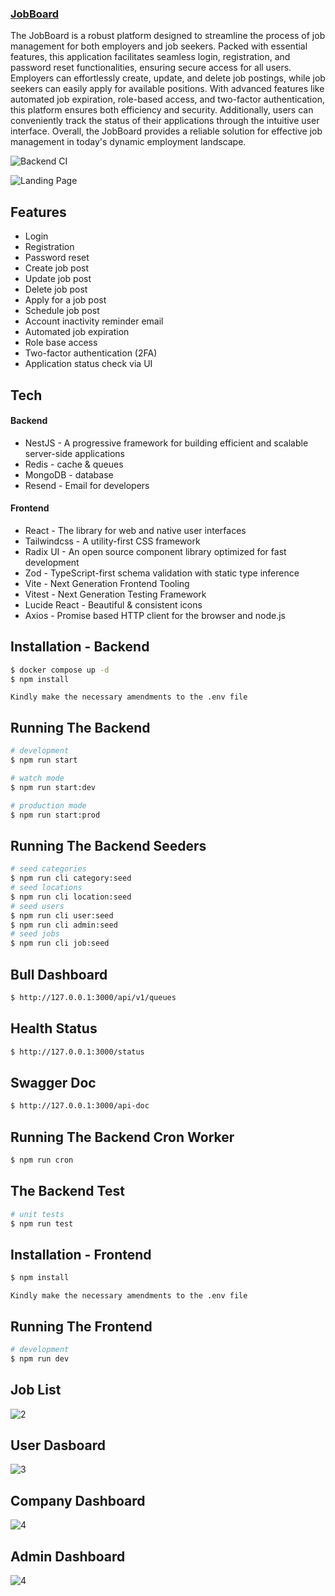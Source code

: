 ### [JobBoard](https://github.com/Nadeera3784/jobboard)

The JobBoard is a robust platform designed to streamline the process of job management for both employers and job seekers. Packed with essential features, this application facilitates seamless login, registration, and password reset functionalities, ensuring secure access for all users. Employers can effortlessly create, update, and delete job postings, while job seekers can easily apply for available positions. With advanced features like automated job expiration, role-based access, and two-factor authentication, this platform ensures both efficiency and security. Additionally, users can conveniently track the status of their applications through the intuitive user interface. Overall, the JobBoard provides a reliable solution for effective job management in today's dynamic employment landscape.

![Backend CI](https://github.com/Nadeera3784/jobboard/actions/workflows/main.yml/badge.svg?branch=main)

![Landing Page](https://raw.githubusercontent.com/Nadeera3784/jobboard/master/screenshots/1.png)

## Features

- Login
- Registration
- Password reset
- Create job post
- Update job post
- Delete job post
- Apply for a job post
- Schedule job post
- Account inactivity reminder email 
- Automated job expiration
- Role base access
- Two-factor authentication (2FA) 
- Application status check via UI

## Tech

#### Backend

- NestJS - A progressive framework for building efficient and scalable server-side applications
- Redis - cache & queues 
- MongoDB - database
- Resend - Email for developers


#### Frontend

- React - The library for web and native user interfaces
- Tailwindcss - A utility-first CSS framework 
- Radix UI - An open source component library optimized for fast development
- Zod - TypeScript-first schema validation with static type inference
- Vite - Next Generation Frontend Tooling
- Vitest - Next Generation Testing Framework
- Lucide React - Beautiful & consistent icons
- Axios - Promise based HTTP client for the browser and node.js


## Installation -  Backend

```bash
$ docker compose up -d
$ npm install
```
`Kindly make the necessary amendments to the .env file`

## Running The Backend

```bash
# development
$ npm run start

# watch mode
$ npm run start:dev

# production mode
$ npm run start:prod
```

## Running The Backend Seeders

```bash
# seed categories
$ npm run cli category:seed 
# seed locations
$ npm run cli location:seed
# seed users
$ npm run cli user:seed
$ npm run cli admin:seed
# seed jobs
$ npm run cli job:seed
```

## Bull Dashboard

```bash
$ http://127.0.0.1:3000/api/v1/queues
```

## Health Status

```bash
$ http://127.0.0.1:3000/status
```

## Swagger Doc

```bash
$ http://127.0.0.1:3000/api-doc
```


## Running The Backend Cron Worker

```bash
$ npm run cron
```

## The Backend Test

```bash
# unit tests
$ npm run test
```


## Installation -  Frontend

```bash
$ npm install
```
`Kindly make the necessary amendments to the .env file`

## Running The Frontend

```bash
# development
$ npm run dev
```

## Job List
![2](https://raw.githubusercontent.com/Nadeera3784/jobboard/master/screenshots/2.png)

## User Dasboard
![3](https://raw.githubusercontent.com/Nadeera3784/jobboard/master/screenshots/3.png)

## Company Dashboard
![4](https://raw.githubusercontent.com/Nadeera3784/jobboard/master/screenshots/4.png)

## Admin Dashboard
![4](https://raw.githubusercontent.com/Nadeera3784/jobboard/master/screenshots/5.png)
